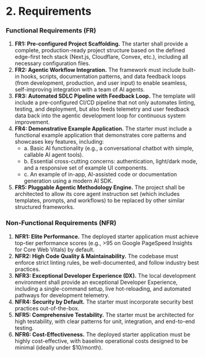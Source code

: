 # 2. Requirements

### **Functional Requirements (FR)**

1.  **FR1: Pre-configured Project Scaffolding.** The starter shall provide a complete, production-ready project structure based on the defined edge-first tech stack (Next.js, Cloudflare, Convex, etc.), including all necessary configuration files.
2.  **FR2: Agentic Workflow Integration.** The framework must include built-in hooks, scripts, documentation patterns, and data feedback loops (from development, production, and user input) to enable seamless, self-improving integration with a team of AI agents.
3.  **FR3: Automated SDLC Pipeline with Feedback Loop.** The template will include a pre-configured CI/CD pipeline that not only automates linting, testing, and deployment, but also feeds telemetry and user feedback data back into the agentic development loop for continuous system improvement.
4.  **FR4: Demonstrative Example Application.** The starter must include a functional example application that demonstrates core patterns and showcases key features, including:
    - a. Basic AI functionality (e.g., a conversational chatbot with simple, callable AI agent tools).
    - b. Essential cross-cutting concerns: authentication, light/dark mode, and a responsive set of example UI components.
    - c. An example of in-app, AI-assisted code or documentation generation using a modern AI SDK.
5.  **FR5: Pluggable Agentic Methodology Engine.** The project shall be architected to allow its core agent instruction set (which includes templates, prompts, and workflows) to be replaced by other similar structured frameworks.

### **Non-Functional Requirements (NFR)**

1.  **NFR1: Elite Performance.** The deployed starter application must achieve top-tier performance scores (e.g., >95 on Google PageSpeed Insights for Core Web Vitals) by default.
2.  **NFR2: High Code Quality & Maintainability.** The codebase must enforce strict linting rules, be well-documented, and follow industry best practices.
3.  **NFR3: Exceptional Developer Experience (DX).** The local development environment shall provide an exceptional Developer Experience, including a single-command setup, live hot-reloading, and automated pathways for development telemetry.
4.  **NFR4: Security by Default.** The starter must incorporate security best practices out-of-the-box.
5.  **NFR5: Comprehensive Testability.** The starter must be architected for high testability, with clear patterns for unit, integration, and end-to-end testing.
6.  **NFR6: Cost-Effectiveness.** The deployed starter application must be highly cost-effective, with baseline operational costs designed to be minimal (ideally under $10/month).

